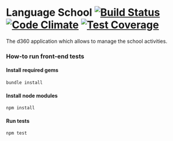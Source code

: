 # Language School [![Build Status](https://travis-ci.org/dark-side/language-school.svg)](https://travis-ci.org/profile/dark-side) [![Code Climate](https://codeclimate.com/github/dark-side/language-school/badges/gpa.svg)](https://codeclimate.com/github/dark-side/language-school) [![Test Coverage](https://codeclimate.com/github/dark-side/language-school/badges/coverage.svg)](https://codeclimate.com/github/dark-side/language-school/coverage)
The d360 application which allows to manage the school activities.

### How-to run front-end tests

#### Install required gems
```bundle install```

#### Install node modules
```npm install```

#### Run tests
```npm test```
